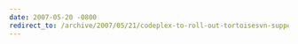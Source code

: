 ```yaml
---
date: 2007-05-20 -0800
redirect_to: /archive/2007/05/21/codeplex-to-roll-out-tortoisesvn-support.aspx/
---
```

